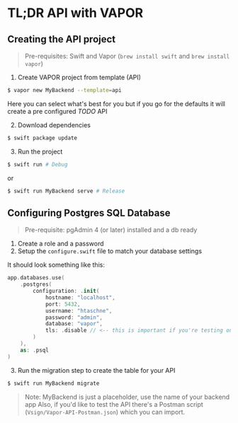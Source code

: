 # TL;DR API with VAPOR

## Creating the API project

> Pre-requisites: Swift and Vapor (`brew install swift` and `brew install vapor`)

1) Create VAPOR project from template (API)

``` sh
$ vapor new MyBackend --template=api
```
Here you can select what's best for you but if you go for the defaults it will create a pre configured
_TODO_ API

2) Download dependencies
``` sh
$ swift package update
``` 

3) Run the project
``` sh
$ swift run # Debug
```
or 

``` sh
$ swift run MyBackend serve # Release
```

## Configuring Postgres SQL Database

> Pre-requisite: pgAdmin 4 (or later) installed and a db ready

1) Create a role and a password
2) Setup the `configure.swift` file to match your database settings

It should look something like this:
``` swift
app.databases.use(
    .postgres(
        configuration: .init(
            hostname: "localhost",
            port: 5432,
            username: "htaschne",
            password: "admin",
            database: "vapor",
            tls: .disable // <-- this is important if you're testing on localhost
        )
    ),
    as: .psql
)
```

3) Run the migration step to create the table for your API
``` sh
$ swift run MyBackend migrate
```
> Note: MyBackend is just a placeholder, use the name of your backend app
> Also, if you'd like to test the API there's a Postman script (`Vsign/Vapor-API-Postman.json`) which you can import.
